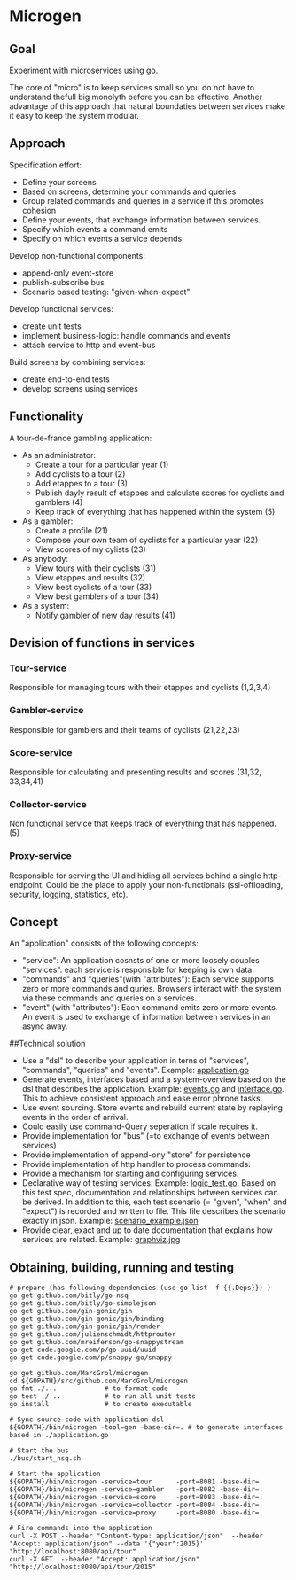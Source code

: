 # Microgen

## Goal
Experiment with microservices using go. 

The core of "micro" is to keep services small so you do not have to understand thefull big monolyth before you can be effective. Another advantage of this approach that natural boundaties between services make it easy to keep the system modular.

## Approach
Specification effort:
* Define your screens 
* Based on screens, determine your commands and queries
* Group related commands and queries in a service if this promotes cohesion
* Define your events, that exchange information between services.
* Specify which events a command emits
* Specify on which events a service depends

Develop non-functional components:
* append-only event-store
* publish-subscribe bus
* Scenario based testing: "given-when-expect"

Develop functional services:
 * create unit tests
 * implement business-logic: handle commands and events
 * attach service to http and event-bus

Build screens by combining services:
 * create end-to-end tests
 * develop screens using services

## Functionality
A tour-de-france gambling application:
- As an administrator: 
    - Create a tour for a particular year (1)
    - Add cyclists to a tour (2)
    - Add etappes to a tour (3)
    - Publish dayly result of etappes and calculate scores for cyclists and gamblers (4)
    - Keep track of everything that has happened within the system (5)
- As a gambler: 
    - Create a profile (21)
    - Compose your own team of cyclists for a particular year (22)
    - View scores of my cylists (23)
- As anybody: 
    - View tours with their cyclists (31)
    - View etappes and results (32)
    - View best cyclists of a tour (33)
    - View best gamblers of a tour (34)
- As a system: 
    - Notify gambler of new day results (41)

## Devision of functions in services
### Tour-service
Responsible for managing tours with their etappes and cyclists (1,2,3,4)

### Gambler-service
Responsible for gamblers and their teams of cyclists (21,22,23)

### Score-service
Responsible for calculating and presenting results and scores (31,32, 33,34,41)

### Collector-service
Non functional service that keeps track of everything that has happened. (5)

### Proxy-service
Responsible for serving the UI and hiding all services behind a single http-endpoint. Could be the place to apply your non-functionals (ssl-offloading, security, logging, statistics, etc).

## Concept
An "application" consists of the following concepts:
 - "service": An application cosnsts of one or more loosely couples "services". each service is responsible for keeping is own data.
 - "commands" and "queries"(with "attributes"): Each service supports zero or more commands and quries. Browsers interact with the system via these commands and queries on a services.
 - "event" (with "attributes"): Each command emits zero or more events. An event is used to exchange of information between services in an async away.

##Technical solution
- Use a "dsl" to describe your application in terns of "services", "commands", "queries" and "events". Example: [application.go](./application.go)
- Generate events, interfaces based and a system-overview based on the dsl that describes the application. Example: [events.go](./tourApp/events/events.go) and [interface.go](./tourApp/gambler/interface.go). This to achieve consistent approach and ease error phrone tasks.
- Use event sourcing. Store events and rebuild current state by replaying events in the order of arrival.
- Could easily use command-Query seperation if scale requires it.
- Provide implementation for "bus" (=to exchange of events between services)
- Provide implementation of append-ony "store" for persistence
- Provide implementation of http handler to process commands.
- Provide a mechanism for starting and configuring services.
- Declarative way of testing services. Example: [logic_test.go](./tourApp/tour/logic_test.go). Based on this test spec, documentation and relationships between services can be derived. In addition to this, each test scenario (= "given", "when" and "expect") is recorded and written to file. This file describes the scenario exactly in json. Example: [scenario_example.json](./tourApp/doc/example_Create_new_gambler_success.txt)
- Provide clear, exact and up to date documentation that explains how services are related. Example: [graphviz.jpg](./tourApp/doc/graphviz.pdf)

## Obtaining, building, running and testing

    # prepare (has following dependencies (use go list -f {{.Deps}}) )
    go get github.com/bitly/go-nsq
    go get github.com/bitly/go-simplejson
    go get github.com/gin-gonic/gin
    go get github.com/gin-gonic/gin/binding
    go get github.com/gin-gonic/gin/render
    go get github.com/julienschmidt/httprouter
    go get github.com/mreiferson/go-snappystream
    go get code.google.com/p/go-uuid/uuid
    go get code.google.com/p/snappy-go/snappy

    go get github.com/MarcGrol/microgen
    cd ${GOPATH}/src/github.com/MarcGrol/microgen
    go fmt ./...            # to format code
    go test ./...           # to run all unit tests
    go install              # to create executable
    
    # Sync source-code with application-dsl
    ${GOPATH}/bin/microgen -tool=gen -base-dir=. # to generate interfaces based in ./application.go
    
    # Start the bus
    ./bus/start_nsq.sh
    
    # Start the application
    ${GOPATH}/bin/microgen -service=tour      -port=8081 -base-dir=.
    ${GOPATH}/bin/microgen -service=gambler   -port=8082 -base-dir=.
    ${GOPATH}/bin/microgen -service=score     -port=8083 -base-dir=.
    ${GOPATH}/bin/microgen -service=collector -port=8084 -base-dir=.
    ${GOPATH}/bin/microgen -service=proxy     -port=8080 -base-dir=.
    
    # Fire commands into the application
    curl -X POST --header "Content-type: application/json"  --header "Accept: application/json" --data '{"year":2015}' "http://localhost:8080/api/tour"
    curl -X GET  --header "Accept: application/json"  "http://localhost:8080/api/tour/2015"
    

